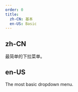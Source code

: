 ```yaml
---
order: 0
title:
  zh-CN: 基本
  en-US: Basic
---
```


## zh-CN

最简单的下拉菜单。

## en-US

The most basic dropdown menu.
